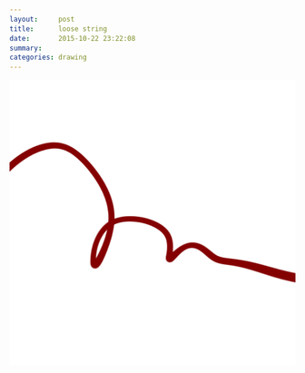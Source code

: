 ```yaml
---
layout:     post
title:      loose string
date:       2015-10-22 23:22:08
summary:    
categories: drawing
---
```

![loose string](/images/diary/loose-string.png "A pint of tension please.")
